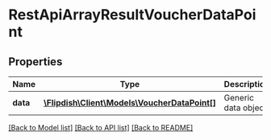 # RestApiArrayResultVoucherDataPoint

## Properties
Name | Type | Description | Notes
------------ | ------------- | ------------- | -------------
**data** | [**\Flipdish\\Client\Models\VoucherDataPoint[]**](VoucherDataPoint.md) | Generic data object. | 

[[Back to Model list]](../README.md#documentation-for-models) [[Back to API list]](../README.md#documentation-for-api-endpoints) [[Back to README]](../README.md)


